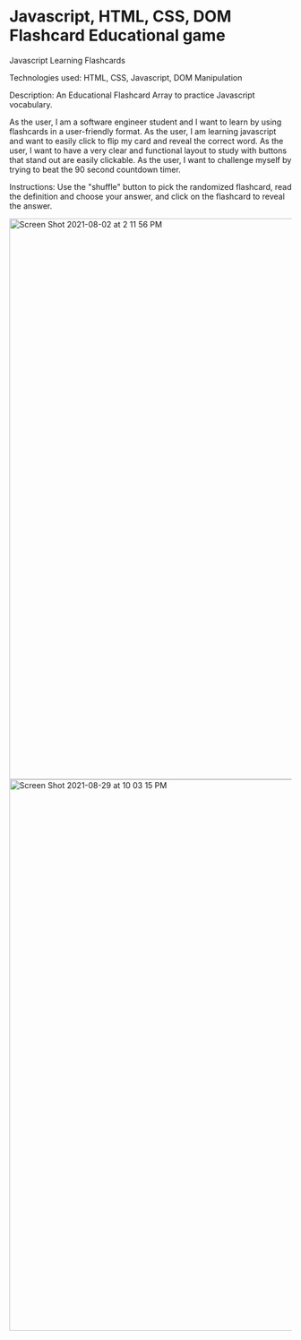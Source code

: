# Javascript, HTML, CSS, DOM Flashcard Educational game
Javascript Learning Flashcards 

Technologies used: 
HTML, CSS, Javascript, DOM Manipulation

Description: An Educational Flashcard Array to practice Javascript vocabulary.




As the user, I am a software engineer student and I want to learn by using flashcards in a user-friendly format.
As the user, I am learning javascript and want to easily click to flip my card and reveal the correct word.
As the user, I want to have a very clear and functional layout to study with buttons that stand out are easily clickable.
As the user, I want to challenge myself by trying to beat the 90 second countdown timer.


Instructions: Use the "shuffle" button to pick the randomized flashcard, read the definition and choose your answer, and click on the flashcard to reveal the answer. 




<img width="1002" alt="Screen Shot 2021-08-02 at 2 11 56 PM" src="https://user-images.githubusercontent.com/86509310/127907092-b7d1a26b-fc1f-4e63-a63d-59e5bb326eee.png">

<img width="985" alt="Screen Shot 2021-08-29 at 10 03 15 PM" src="https://user-images.githubusercontent.com/86509310/131275340-87051970-36b0-4156-807f-9cc6f574eb72.png">





